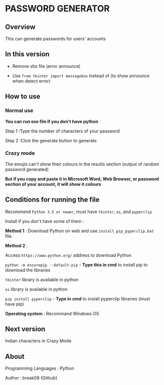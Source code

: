 # PASSWORD GENERATOR

## Overview

This can generate passwords for users' accounts

## In this version

- Remove vbs file (error announce)

- Use `from tkinter import messagebox` instead of (to show announce when detect error)

## How to use

### Normal use

**You can run exe file if you don't have python**

Step 1 :Type the number of characters of your password

Step 2 :Click the generate button to generate

### Crazy mode

The emojis can't show their colours in the results section (output of random password generated)

**But if you copy and paste it in Microsoft Word, Web Browser, or password section of your account, it will show it colours**

## Conditions for running the file

Recommend `Python 3.5 or newer`, must have `tkinter`, `os`, and `pyperclip`

Install if you don't have some of them :

**Method 1** : Download Python on web and use `install_pip_pyperclip.bat` file.

**Method 2** :

Access `https://www.python.org/` address to download Python

`python -m ensurepip --default-pip` - **Type this in cmd** to install pip to download the libraries

`tkinter` library is available in python

`os` library is available in python

`pip install pyperclip` - **Type in cmd** to install pyperclip libraries (must have pip)

**Operating system** : Recommand Windows OS

## Next version

Indian characters in Crazy Mode

## About

Programming Languages : Python

Author : break08 (Github)
